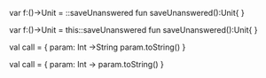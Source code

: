 
var f:()->Unit = ::saveUnanswered
fun saveUnanswered():Unit{
}

var f:()->Unit = this::saveUnanswered
fun saveUnanswered():Unit{
}


val call = { param: Int ->String
param.toString()
}

val call = { param: Int ->
param.toString()
}
